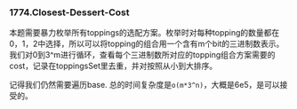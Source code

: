 ### 1774.Closest-Dessert-Cost

本题需要暴力枚举所有toppings的选配方案。枚举时对每种topping的数量都在0，1，2中选择，所以可以将topping的组合用一个含有m个bit的三进制数表示。我们对0到3^m进行循环，查看每个三进制数所对应的topping组合方案需要的cost，记录在toppingsSet里去重，并对按照从小到大排序。

记得我们仍然需要遍历base. 总的时间复杂度是```o(m*3^n)```，大概是6e5，是可以接受的。
